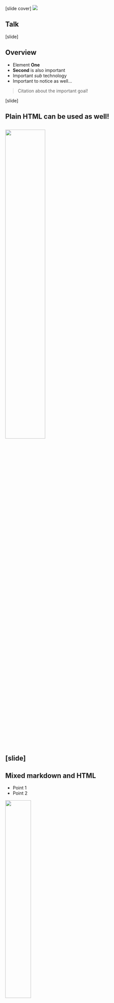 [slide cover]
![]($ROOT/images/cover.png)

## **Talk**

[slide]
## Overview

- Element **One**
- **Second** is also important
 - Important *sub* technology
 - Important to notice as well...

> Citation about the important goal!

[slide]
<h2>Plain HTML can be used as well!<h2/>

<img src="$ROOT/images/dog_stream.png" style="width:50%;" />

[slide]
## Mixed markdown and HTML
<ul>
		<li>Point 1</li>
		<li>Point 2</li>
</ul>

<img src="$ROOT/images/result.png" style="width:40%;" />

[slide shout]
## Distraction free keynote!

[slide]
## Mixed with code highlight
- Point 1
- Point 2

```java
class ExampleOfClass {
  public static void main(String[] args){
    System.out.println("SayHello");
  }
}
```

[slide]
## To be continued

> The very important citation

...more to come!  

code and travel ! :fa-subway:

